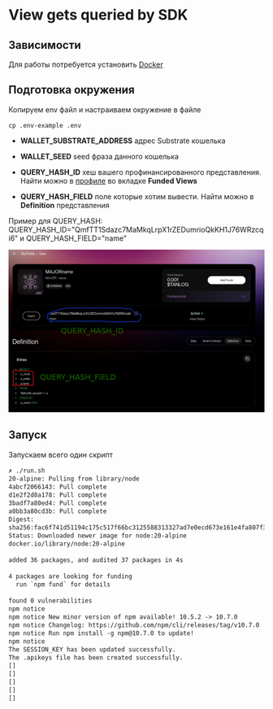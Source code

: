 # View gets queried by SDK

## Зависимости

Для работы потребуется установить [Docker](https://docs.docker.com/engine/install/)

## Подготовка окружения

Копируем env файл и настраиваем окружение в файле

```
cp .env-example .env
```

- **WALLET_SUBSTRATE_ADDRESS** адрес Substrate кошелька

- **WALLET_SEED** seed фраза данного кошелька

- **QUERY_HASH_ID** хеш вашего профинансированного представления. Найти можно в [профиле](https://watch.testnet.analog.one/#/profile) во вкладке **Funded Views**

- **QUERY_HASH_FIELD** поле которые хотим вывести. Найти можно в **Definition** представления

Пример для QUERY_HASH:
QUERY_HASH_ID="QmfTT1Sdazc7MaMkqLrpX1rZEDumrioQkKH1J76WRzcqi6" и QUERY_HASH_FIELD="name"

![plot](./img/view.png)

## Запуск

Запускаем всего один скрипт

```
✗ ./run.sh                           
20-alpine: Pulling from library/node
4abcf2066143: Pull complete 
d1e2f2d8a178: Pull complete 
3badf7a80ed4: Pull complete 
a0bb3a80cd3b: Pull complete 
Digest: sha256:fac6f741d51194c175c517f66bc3125588313327ad7e0ecd673e161e4fa807f3
Status: Downloaded newer image for node:20-alpine
docker.io/library/node:20-alpine

added 36 packages, and audited 37 packages in 4s

4 packages are looking for funding
  run `npm fund` for details

found 0 vulnerabilities
npm notice 
npm notice New minor version of npm available! 10.5.2 -> 10.7.0
npm notice Changelog: https://github.com/npm/cli/releases/tag/v10.7.0
npm notice Run npm install -g npm@10.7.0 to update!
npm notice 
The SESSION_KEY has been updated successfully.
The .apikeys file has been created successfully.
[]
[]
[]
[]
[]
```
